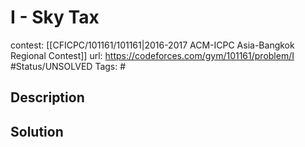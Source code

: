 # I - Sky Tax

contest: [[CFICPC/101161/101161|2016-2017 ACM-ICPC Asia-Bangkok Regional Contest]]
url: https://codeforces.com/gym/101161/problem/I
#Status/UNSOLVED
Tags: #

## Description

## Solution

